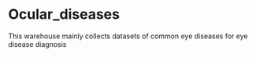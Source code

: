 # Ocular_diseases
This warehouse mainly collects datasets of common eye diseases  for eye disease diagnosis
